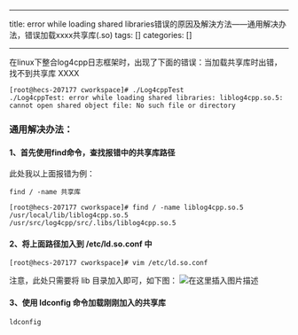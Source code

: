 
--- 
title:  error while loading shared libraries错误的原因及解決方法——通用解决办法，错误加载xxxx共享库(.so) 
tags: []
categories: [] 

---
在linux下整合log4cpp日志框架时，出现了下面的错误：当加载共享库时出错，找不到共享库 XXXX

```
[root@hecs-207177 cworkspace]# ./Log4cppTest 
./Log4cppTest: error while loading shared libraries: liblog4cpp.so.5: cannot open shared object file: No such file or directory

```

### 通用解决办法：

#### 1、首先使用find命令，查找报错中的共享库路径

此处我以上面报错为例：

```
find / -name 共享库

```

```
[root@hecs-207177 cworkspace]# find / -name liblog4cpp.so.5
/usr/local/lib/liblog4cpp.so.5
/usr/src/log4cpp/src/.libs/liblog4cpp.so.5

```

#### 2、将上面路径加入到 /etc/ld.so.conf 中

```
[root@hecs-207177 cworkspace]# vim /etc/ld.so.conf

```

注意，此处只需要将 lib 目录加入即可，如下图： <img src="https://img-blog.csdnimg.cn/6335e3744c9346088e3a675a6b710994.png" alt="在这里插入图片描述">

#### 3、使用 ldconfig 命令加载刚刚加入的共享库

```
ldconfig

```
